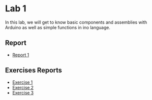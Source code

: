 # Lab 1

In this lab, we will get to know basic components and assemblies with Arduino as well as simple functions in 
ino language.

## Report
- [Report 1](Report/)

## Exercises Reports
- [Exercise 1](Exercise/1)
- [Exercise 2](Exercise/2)
- [Exercise 3](Exercise/3)
